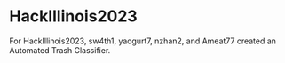 # HackIllinois2023
For HackIllinois2023, sw4th1, yaogurt7, nzhan2, and Ameat77 created an Automated Trash Classifier.
